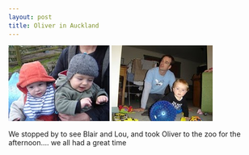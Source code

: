 ```yaml
---
layout: post
title: Oliver in Auckland
---
```

<img src="images/content/DSC01341.jpg"/>
<img src="images/content/DSC01325.jpg"/>

We stopped by to see Blair and Lou, and took Oliver to the zoo for 
the afternoon.... we all had a great time 
